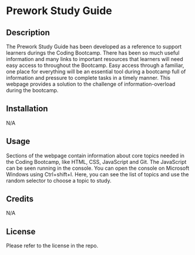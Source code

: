 # Prework Study Guide 

## Description

The Prework Study Guide has been developed as a reference to support learners durings the Coding Bootcamp.
There has been so much useful information and many links to important resources that learners will need easy access to throughout the Bootcamp.
Easy access through a familiar, one place for everything will be an essential tool during a bootcamp full of information and pressure to complete tasks in a timely manner.
This webpage provides a solution to the challenge of information-overload during the bootcamp. 

## Installation

N/A

## Usage

Sections of the webpage contain information about core topics needed in the Coding Bootcamp, like HTML, CSS, JavaScript and Git. The JavaScript can be seen running in the console. You can open the console on Microsoft Windows using Ctrl+shift+I. Here, you can see the list of topics and use the random selector to choose a topic to study. 

## Credits

N/A

## License

Please refer to the license in the repo.
